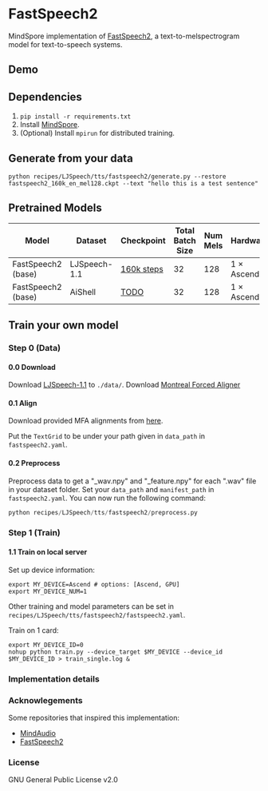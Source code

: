 # FastSpeech2

MindSpore implementation of [FastSpeech2](https://arxiv.org/abs/2006.04558), a text-to-melspectrogram model for text-to-speech systems.

## Demo

## **Dependencies**

1. `pip install -r requirements.txt`
2. Install [MindSpore](https://www.mindspore.cn/install).
3. (Optional) Install `mpirun` for distributed training.

## Generate from your data

`python recipes/LJSpeech/tts/fastspeech2/generate.py --restore fastspeech2_160k_en_mel128.ckpt --text "hello this is a test sentence"`

## Pretrained Models

| Model | Dataset | Checkpoint | Total Batch Size | Num Mels | Hardware | MindSpore Version |
| -----| ----- | -----| -----| -----| -----| -----|
| FastSpeech2 (base) | LJSpeech-1.1 | [160k steps](https://download.mindspore.cn/toolkits/mindaudio/fastspeech2/fastspeech2_160k_en_mel128.ckpt) | 32 | 128 | 1 $\times$ Ascend | 1.9.0 |
| FastSpeech2 (base) | AiShell | [TODO]() | 32 | 128 | 1 $\times$ Ascend | 1.9.0 |

## Train your own model

### Step 0 (Data)

#### 0.0 Download

Download [LJSpeech-1.1](http://keithito.com/LJ-Speech-Dataset/) to `./data/`.
Download [Montreal Forced Aligner](https://montreal-forced-aligner.readthedocs.io/en/latest/)

#### 0.1 Align

Download provided MFA alignments from [here](https://drive.google.com/drive/folders/1DBRkALpPd6FL9gjHMmMEdHODmkgNIIK4?usp=sharing).

Put the `TextGrid` to be under your path given in `data_path` in `fastspeech2.yaml`.

#### 0.2 Preprocess

Preprocess data to get a "_wav.npy" and "_feature.npy" for each ".wav" file in your dataset folder. Set your `data_path` and 
`manifest_path` in `fastspeech2.yaml`. You can now run the following command:

```python
python recipes/LJSpeech/tts/fastspeech2/preprocess.py
```

### Step 1 (Train)

#### 1.1 Train on local server

Set up device information:
```
export MY_DEVICE=Ascend # options: [Ascend, GPU]
export MY_DEVICE_NUM=1
```

Other training and model parameters can be set in `recipes/LJSpeech/tts/fastspeech2/fastspeech2.yaml`. 

Train on 1 card:
```
export MY_DEVICE_ID=0
nohup python train.py --device_target $MY_DEVICE --device_id $MY_DEVICE_ID > train_single.log &
```

### Implementation details


### Acknowlegements

Some repositories that inspired this implementation:
- [MindAudio](https://github.com/mindspore-lab/mindaudio)
- [FastSpeech2](https://github.com/ming024/FastSpeech2)

### License

GNU General Public License v2.0

